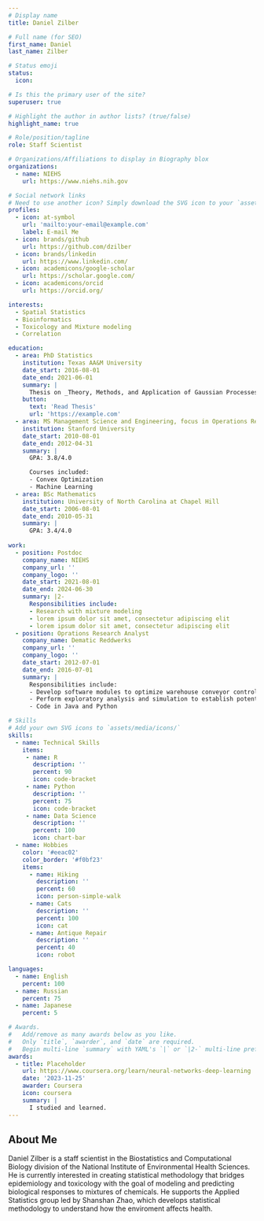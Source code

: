 ```yaml
---
# Display name
title: Daniel Zilber

# Full name (for SEO)
first_name: Daniel
last_name: Zilber

# Status emoji
status:
  icon: 

# Is this the primary user of the site?
superuser: true

# Highlight the author in author lists? (true/false)
highlight_name: true

# Role/position/tagline
role: Staff Scientist

# Organizations/Affiliations to display in Biography blox
organizations:
  - name: NIEHS
    url: https://www.niehs.nih.gov

# Social network links
# Need to use another icon? Simply download the SVG icon to your `assets/media/icons/` folder.
profiles:
  - icon: at-symbol
    url: 'mailto:your-email@example.com'
    label: E-mail Me
  - icon: brands/github
    url: https://github.com/dzilber
  - icon: brands/linkedin
    url: https://www.linkedin.com/
  - icon: academicons/google-scholar
    url: https://scholar.google.com/
  - icon: academicons/orcid
    url: https://orcid.org/

interests:
  - Spatial Statistics
  - Bioinformatics
  - Toxicology and Mixture modeling
  - Correlation

education:
  - area: PhD Statistics
    institution: Texas AA&M University
    date_start: 2016-08-01
    date_end: 2021-06-01
    summary: |
      Thesis on _Theory, Methods, and Application of Gaussian Processes_. Supervised by [Prof Matthias Katzfuss](https://example.com) and [Debdeep Pati]. 
    button:
      text: 'Read Thesis'
      url: 'https://example.com'
  - area: MS Management Science and Engineering, focus in Operations Research
    institution: Stanford University
    date_start: 2010-08-01
    date_end: 2012-04-31
    summary: |
      GPA: 3.8/4.0

      Courses included:
      - Convex Optimization
      - Machine Learning
  - area: BSc Mathematics
    institution: University of North Carolina at Chapel Hill
    date_start: 2006-08-01
    date_end: 2010-05-31
    summary: |
      GPA: 3.4/4.0
    
work:
  - position: Postdoc
    company_name: NIEHS
    company_url: ''
    company_logo: ''
    date_start: 2021-08-01
    date_end: 2024-06-30
    summary: |2-
      Responsibilities include:
      - Research with mixture modeling
      - lorem ipsum dolor sit amet, consectetur adipiscing elit
      - lorem ipsum dolor sit amet, consectetur adipiscing elit
  - position: Oprations Research Analyst
    company_name: Dematic Reddwerks
    company_url: ''
    company_logo: ''
    date_start: 2012-07-01
    date_end: 2016-07-01
    summary: |
      Responsibilities include:
      - Develop software modules to optimize warehouse conveyor control and task scheduling
      - Perform exploratory analysis and simulation to establish potential ROI for warehouse automation software and equipment
      - Code in Java and Python

# Skills
# Add your own SVG icons to `assets/media/icons/`
skills:
  - name: Technical Skills
    items:
     - name: R
       description: ''
       percent: 90
       icon: code-bracket
     - name: Python
       description: ''
       percent: 75
       icon: code-bracket
     - name: Data Science
       description: ''
       percent: 100
       icon: chart-bar
  - name: Hobbies
    color: '#eeac02'
    color_border: '#f0bf23'
    items:
      - name: Hiking
        description: ''
        percent: 60
        icon: person-simple-walk
      - name: Cats
        description: ''
        percent: 100
        icon: cat
      - name: Antique Repair
        description: ''
        percent: 40
        icon: robot

languages:
  - name: English
    percent: 100
  - name: Russian
    percent: 75
  - name: Japanese
    percent: 5

# Awards.
#   Add/remove as many awards below as you like.
#   Only `title`, `awarder`, and `date` are required.
#   Begin multi-line `summary` with YAML's `|` or `|2-` multi-line prefix and indent 2 spaces below.
awards:
  - title: Placeholder
    url: https://www.coursera.org/learn/neural-networks-deep-learning
    date: '2023-11-25'
    awarder: Coursera
    icon: coursera
    summary: |
      I studied and learned.
---
```


## About Me

Daniel Zilber is a staff scientist in the Biostatistics and Computational Biology division of the National Institute of Environmental Health Sciences. He is currently interested in creating statistical methodology that bridges epidemiology and toxicology with the goal of modeling and predicting biological responses to mixtures of chemicals.  He supports the Applied Statistics group led by Shanshan Zhao, which develops statistical methodology to understand how the enviroment affects health.
